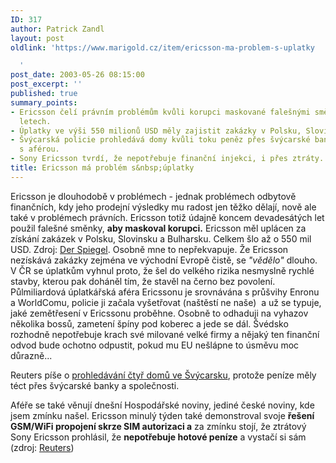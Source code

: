 ```yaml
---
ID: 317
author: Patrick Zandl
layout: post
oldlink: 'https://www.marigold.cz/item/ericsson-ma-problem-s-uplatky

  '
post_date: 2003-05-26 08:15:00
post_excerpt: ''
published: true
summary_points:
- Ericsson čelí právním problémům kvůli korupci maskované falešnými směnkami v 90.
  letech.
- Úplatky ve výši 550 milionů USD měly zajistit zakázky v Polsku, Slovinsku a Bulharsku.
- Švýcarská policie prohledává domy kvůli toku peněz přes švýcarské banky v souvislosti
  s aférou.
- Sony Ericsson tvrdí, že nepotřebuje finanční injekci, i přes ztráty.
title: Ericsson má problém s&nbsp;úplatky
---
```


<p>
Ericsson je dlouhodobě v problémech - jednak problémech odbytově finančních, kdy jeho prodejní výsledky mu radost jen těžko dělají, nově ale také v problémech právních. Ericsson totiž údajně koncem devadesátých let použil falešné směnky, <STRONG>aby maskoval korupci.</STRONG> Ericsson měl uplácen za získání zakázek v Polsku, Slovinsku a Bulharsku. Celkem šlo až o 550 mil USD. Zdroj: <A href="http://www.spiegel.de/wirtschaft/0,1518,250214,00.html" target=_blank>Der Spiegel</A>. Osobně mne to nepřekvapuje. Že Ericsson nezískává zakázky zejména ve východní Evropě čistě, se <EM>"vědělo"</EM> dlouho. V ČR se úplatkům vyhnul proto, že šel do velkého rizika nesmyslně rychlé stavby, kterou pak doháněl tím, že stavěl na černo bez povolení. Půlmiliardová úplatkářská aféra Ericssonu je srovnávána s průšvihy Enronu a WorldComu, policie ji začala vyšetřovat (naštěstí ne naše)&#160; a už se typuje, jaké zemětřesení v Ericssonu proběhne. Osobně to odhaduji na vyhazov několika bossů, zametení špíny pod koberec a jede se dál. Švédsko rozhodně nepotřebuje krach své milované velké firmy a nějaký ten finanční odvod bude ochotno odpustit, pokud mu EU nešlápne to úsměvu moc důrazně...</p>

<p>
Reuters píše o <A href="http://reuters.com/newsArticle.jhtml?type=technologyNews&amp;storyID=2795176" target=_blank>prohledávání čtyř domů ve Švýcarsku</A>, protože peníze měly téct přes švýcarské banky a společnosti. </p>

<p>
Aféře se také věnují dnešní Hospodářské noviny, jediné české noviny, kde jsem zmínku našel. Ericsson minulý týden také demonstroval svoje <STRONG>řešení GSM/WiFi propojení skrze SIM autorizaci a</STRONG> za zmínku stojí, že ztrátový Sony Ericsson prohlásil, že <STRONG>nepotřebuje hotové peníze</STRONG> a vystačí si sám (zdroj: <A href="http://reuters.com/newsArticle.jhtml?type=technologyNews&amp;storyID=2769713" target=_blank>Reuters</A>)</p>